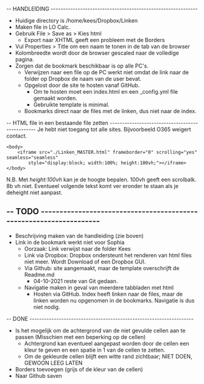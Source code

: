 -- HANDLEIDING ------------------------------------------------------------
- Huidige directory is /home/kees/Dropbox/Linken
- Maken file in LO Calc.
- Gebruik File > Save as > Kies html
    - Export naar XHTML geeft een probleem met de Borders
- Vul Properties > Title om een naam te tonen in de tab van de browser
- Kolombreedte wordt door de browser gescaled naar de volledige pagina.
- Zorgen dat de bookmark beschikbaar is op alle PC's.
    - Verwijzen naar een file op de PC werkt niet omdat de link naar de folder op Dropbox de naam van de user bevat.
    - Opgelost door de site te hosten vanaf GitHub.
        - Om te hosten moet een index.html en een _config.yml file gemaakt worden.
        - Gebruikte template is minimal.
    - Bookmarks direct naar de files met de linken, dus niet naar de index.

-- HTML file in een bestaande file zetten ------------------------------------------------
Je hebt niet toegang tot alle sites. Bijvoorbeeld O365 weigert contact.
```
<body>
    <iframe src="./Linken_MASTER.html" frameborder="0" scrolling="yes" seamless="seamless"
        style="display:block; width:100%; height:100vh;"></iframe>
</body>
```
N.B. Met _height:100vh_ kan je de hoogte bepalen. 100vh geeft een scrolbalk. 8b vh niet.
Eventueel volgende tekst komt ver eronder te staan als je deheight niet aanpast.

-- TODO -------------------------------------------------------------------
- 

- Beschrijving maken van de handleiding (zie boven)
- Link in de bookmark werkt niet voor Sophia
    - Oorzaak: Link verwijst naar de folder Kees
    - Link via Dropbox: Dropbox ondersteunt het renderen van html files niet meer. Wordt Download of een Dropbox GUI.
    - Via Github: site aangemaakt, maar de template overschrijft de Readme.md
        - 04-10-2021 reste van Git gedaan.
    - Navigatie maken in geval van meerdere tabbladen met html
        - Hosten via GitHub. Index heeft linken naar de files, maar de linken worden nu opgenomen in de bookmarks. Navigatie is dus niet nodig.

-- DONE -------------------------------------------------------------------
- Is het mogelijk om de achtergrond van de niet gevulde cellen aan te passen (Misschien met een beperking op de cellen)
    - Achtergrond kan eventueel aangepast worden door de cellen een kleur te geven en een spatie in 1 van de cellen te zetten.
    - Om de gekleurde cellen blijft een witte rand zichtbaar; NIET DOEN, GEWOON LEEG LATEN
- Borders toevoegen (grijs of de kleur van de cellen)
- Naar Github saven